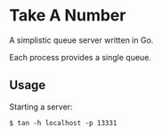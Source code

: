 # Take A Number

A simplistic queue server written in Go.

Each process provides a single queue.

## Usage

Starting a server:

    $ tan -h localhost -p 13331

